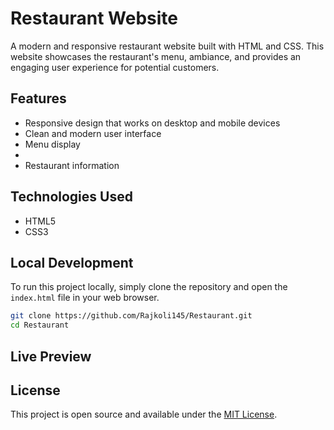 # Restaurant Website

A modern and responsive restaurant website built with HTML and CSS. This website showcases the restaurant's menu, ambiance, and provides an engaging user experience for potential customers.

## Features

- Responsive design that works on desktop and mobile devices
- Clean and modern user interface
- Menu display
- 
- Restaurant information

## Technologies Used

- HTML5
- CSS3

## Local Development

To run this project locally, simply clone the repository and open the `index.html` file in your web browser.

```bash
git clone https://github.com/Rajkoli145/Restaurant.git
cd Restaurant
```

## Live Preview



## License

This project is open source and available under the [MIT License](LICENSE).
